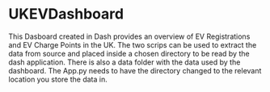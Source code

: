 ﻿# UKEVDashboard
This Dasboard created in Dash provides an overview of EV Registrations and EV Charge Points in the UK. The two scrips can be used to extract the data from source and placed inside a chosen directory to be read by the dash application. 
There is also a data folder with the data used by the dashboard. The App.py needs to have the directory changed to the relevant location you store the data in.
